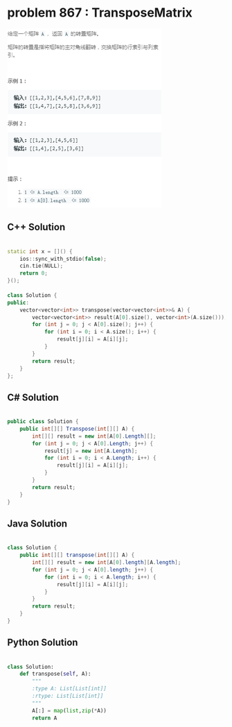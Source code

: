 
# problem 867 : TransposeMatrix

<img src="https://github.com/Peefy/PeefyLeetCode/blob/master/doc/801-900/867.TransposeMatrix/problem.png"/>

## C++ Solution

```c++

static int x = []() {
    ios::sync_with_stdio(false); 
    cin.tie(NULL);              
    return 0;
}();

class Solution {
public:
    vector<vector<int>> transpose(vector<vector<int>>& A) {
        vector<vector<int>> result(A[0].size(), vector<int>(A.size()));
        for (int j = 0; j < A[0].size(); j++) {
            for (int i = 0; i < A.size(); i++) {
                result[j][i] = A[i][j];
            }
        }
        return result;
    }
};

```

## C# Solution

```csharp

public class Solution {
    public int[][] Transpose(int[][] A) {
        int[][] result = new int[A[0].Length][];
        for (int j = 0; j < A[0].Length; j++) {
            result[j] = new int[A.Length];
            for (int i = 0; i < A.Length; i++) {
                result[j][i] = A[i][j];
            }
        }
        return result;
    }
}

```

## Java Solution

```java

class Solution {
    public int[][] transpose(int[][] A) {
        int[][] result = new int[A[0].length][A.length];
        for (int j = 0; j < A[0].length; j++) {
            for (int i = 0; i < A.length; i++) {
                result[j][i] = A[i][j];
            }
        }
        return result;
    }
}

```

## Python Solution

```python

class Solution:
    def transpose(self, A):
        """
        :type A: List[List[int]]
        :rtype: List[List[int]]
        """
        A[:] = map(list,zip(*A))
        return A

```





